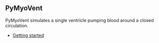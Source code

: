 ## PyMyoVent

PyMyoVent simulates a single ventricle pumping blood around a closed circulation.

+ [Getting started](pages/getting_started/getting_started.html)
